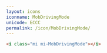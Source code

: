 ```yaml
---
layout: icons
iconname: MobDrivingMode
unicode: ECCC
permalink: /icon/MobDrivingMode/
---
```


``` html
<i class="mi mi-MobDrivingMode"></i>
```
